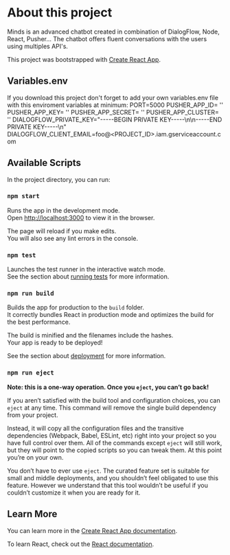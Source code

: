 # About this project

Minds is an advanced chatbot created in combination of DialogFlow, Node, React, Pusher... The chatbot offers fluent conversations with the users using multiples API's.

This project was bootstrapped with [Create React App](https://github.com/facebook/create-react-app). 

## Variables.env

If you download this project don't forget to add your own variables.env file with this enviroment variables at minimum:
  PORT=5000
  PUSHER_APP_ID= '<your app id>'
  PUSHER_APP_KEY= '<your app key>'
  PUSHER_APP_SECRET= '<your app secret>'
  PUSHER_APP_CLUSTER= '<your app cluster>'
  DIALOGFLOW_PRIVATE_KEY="-----BEGIN PRIVATE KEY-----\n<KEY>\n-----END PRIVATE KEY-----\n"
  DIALOGFLOW_CLIENT_EMAIL=foo@<PROJECT_ID>.iam.gserviceaccount.com

## Available Scripts

In the project directory, you can run:

### `npm start`

Runs the app in the development mode.<br>
Open [http://localhost:3000](http://localhost:3000) to view it in the browser.

The page will reload if you make edits.<br>
You will also see any lint errors in the console.

### `npm test`

Launches the test runner in the interactive watch mode.<br>
See the section about [running tests](https://facebook.github.io/create-react-app/docs/running-tests) for more information.

### `npm run build`

Builds the app for production to the `build` folder.<br>
It correctly bundles React in production mode and optimizes the build for the best performance.

The build is minified and the filenames include the hashes.<br>
Your app is ready to be deployed!

See the section about [deployment](https://facebook.github.io/create-react-app/docs/deployment) for more information.

### `npm run eject`

**Note: this is a one-way operation. Once you `eject`, you can’t go back!**

If you aren’t satisfied with the build tool and configuration choices, you can `eject` at any time. This command will remove the single build dependency from your project.

Instead, it will copy all the configuration files and the transitive dependencies (Webpack, Babel, ESLint, etc) right into your project so you have full control over them. All of the commands except `eject` will still work, but they will point to the copied scripts so you can tweak them. At this point you’re on your own.

You don’t have to ever use `eject`. The curated feature set is suitable for small and middle deployments, and you shouldn’t feel obligated to use this feature. However we understand that this tool wouldn’t be useful if you couldn’t customize it when you are ready for it.

## Learn More

You can learn more in the [Create React App documentation](https://facebook.github.io/create-react-app/docs/getting-started).

To learn React, check out the [React documentation](https://reactjs.org/).
